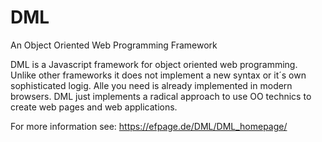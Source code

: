 # DML
An Object Oriented Web Programming Framework

DML is a Javascript framework for object oriented web programming. Unlike other frameworks it does not implement a new syntax or it´s own sophisticated logig. Alle you need is already implemented in modern browsers. DML just implements a radical approach to use OO technics to create web pages and web applications. 

For more information see: https://efpage.de/DML/DML_homepage/

